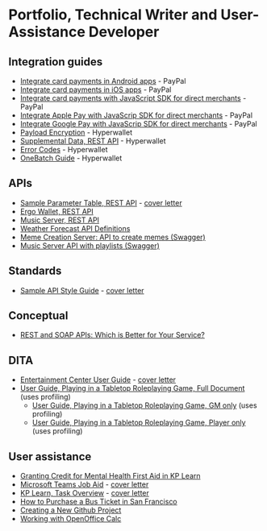 # Portfolio, Technical Writer and User-Assistance Developer

## Integration guides
* [Integrate card payments in Android apps](https://github.com/devonapple/Technical-Writing-Portfolio/blob/master/docs/Sample_DevonApple_PayPal_Android_20240307.pdf) - PayPal
* [Integrate card payments in iOS apps](https://github.com/devonapple/Technical-Writing-Portfolio/blob/master/docs/Sample_DevonApple_PayPal_iOS_20240307.pdf) - PayPal
* [Integrate card payments with JavaScript SDK for direct merchants](https://github.com/devonapple/Technical-Writing-Portfolio/blob/master/docs/Sample_DevonApple_PayPal_AXO_v2_20240307.pdf) - PayPal
* [Integrate Apple Pay with JavaScrip SDK for direct merchants](https://github.com/devonapple/Technical-Writing-Portfolio/blob/master/docs/Sample_DevonApple_PayPal_ApplePay_20240307.pdf) - PayPal
* [Integrate Google Pay with JavaScrip SDK for direct merchants](https://github.com/devonapple/Technical-Writing-Portfolio/blob/master/docs/Sample_DevonApple_PayPal_GooglePay_20240307.pdf) - PayPal
* [Payload Encryption](https://github.com/devonapple/Technical-Writing-Portfolio/blob/master/docs/Sample_DevonApple_Hyperwallet_PayloadEncryption_20240307.pdf) - Hyperwallet
* [Supplemental Data, REST API](https://github.com/devonapple/Technical-Writing-Portfolio/blob/master/docs/Sample_DevonApple_Hyperwallet_SupplementalData_20240307.pdf) - Hyperwallet
* [Error Codes](https://github.com/devonapple/Technical-Writing-Portfolio/blob/master/docs/Sample_DevonApple_Hyperwallet_ErrorHandling_20240307.pdf) - Hyperwallet
* [OneBatch Guide](https://github.com/devonapple/Technical-Writing-Portfolio/blob/master/docs/Sample_DevonApple_Hyperwallet_OneBatchGuide_20240307.pdf) - Hyperwallet

## APIs
* [Sample Parameter Table, REST API](https://github.com/devonapple/Technical-Writing-Portfolio/blob/master/docs/Sample_Parameter_Table.md) - [cover letter](https://github.com/devonapple/Technical-Writing-Portfolio/blob/20240330_add_cover_letters/coverletter/coverletter_DevonApple_operation_api.pdf)
* [Ergo Wallet, REST API](https://github.com/devonapple/ergo_wiki/blob/master/Ergo-REST-API_temp.md)
* [Music Server, REST API](https://github.com/devonapple/Technical-Writing-Portfolio/blob/master/docs/Sample_DevonApple_MusicAPI_20190606.pdf)
* [Weather Forecast API Definitions](https://github.com/devonapple/Technical-Writing-Portfolio/blob/master/docs/Sample_DevonApple_forecast.md)
* [Meme Creation Server: API to create memes (Swagger)](https://app.swaggerhub.com/apis/devonapple/meme-meister/0.1.0)
* [Music Server API with playlists (Swagger)](https://app.swaggerhub.com/apis/devonapple/music-api/0.3.0)

## Standards
* [Sample API Style Guide](https://github.com/devonapple/Technical-Writing-Portfolio/blob/master/docs/Sample_style_guide.md) - [cover letter](https://github.com/devonapple/Technical-Writing-Portfolio/blob/20240330_add_cover_letters/coverletter/coverletter_DevonApple_team_style_guide.pdf)

## Conceptual
* [REST and SOAP APIs: Which is Better for Your Service?](https://github.com/devonapple/Technical-Writing-Portfolio/blob/master/docs/Sample_DevonApple_REST_vs_SOAP.md)

## DITA
* [Entertainment Center User Guide](https://github.com/devonapple/JPDocu-TechnicalWriting-20190731/blob/master/docs/DITA_Assignment_20190806.pdf "Entertainment Center User Guide") - [cover letter](https://github.com/devonapple/Technical-Writing-Portfolio/blob/20240330_add_cover_letters/coverletter/coverletter_DevonApple_entertainment_center.pdf)
* [User Guide, Playing in a Tabletop Roleplaying Game, Full Document](https://github.com/devonapple/Technical-Writing-Portfolio/blob/master/docs/userguide_TTRPG_fullprint_20190830.pdf) (uses profiling)
    * [User Guide, Playing in a Tabletop Roleplaying Game, GM only](https://github.com/devonapple/Technical-Writing-Portfolio/blob/master/docs/userguide_TTRPG_GMonly_20190830.pdf) (uses profiling)
    * [User Guide, Playing in a Tabletop Roleplaying Game, Player only](https://github.com/devonapple/Technical-Writing-Portfolio/blob/master/docs/userguide_TTRPG_playeronly_20190830.pdf) (uses profiling)

## User assistance
* [Granting Credit for Mental Health First Aid in KP Learn](https://github.com/devonapple/Technical-Writing-Portfolio/blob/master/docs/Sample_DevonApple_KPLearn_AwardCreditMHFA_20220322.pdf "Granting Credit for Mental Health First Aid in KP Learn")
* [Microsoft Teams Job Aid](https://github.com/devonapple/Technical-Writing-Portfolio/blob/master/docs/Sample_DevonApple_MicrosoftTeamsJobAid_20190610.pdf "Microsoft Teams Job Aid") - [cover letter](https://github.com/devonapple/Technical-Writing-Portfolio/blob/20240330_add_cover_letters/coverletter/coverletter_DevonApple_microsoft_teams.pdf)
* [KP Learn, Task Overview](https://github.com/devonapple/Technical-Writing-Portfolio/blob/master/docs/Sample_DevonApple_KPLearn_TaskOverview_20190726.pdf "KP Learn, Task Overview") - [cover letter](https://github.com/devonapple/Technical-Writing-Portfolio/blob/20240330_add_cover_letters/coverletter/coverletter_DevonApple_kplearn_mhfa.pdf)
* [How to Purchase a Bus Ticket in San Francisco](https://github.com/devonapple/JPDocu-TechnicalWriting-20190731/wiki/How-to-Purchase-a-Bus-Ticket-in-San-Francisco "How to Purchase a Bus Ticket in San Francisco")
* [Creating a New Github Project](https://github.com/devonapple/JPDocu-TechnicalWriting-20190731/wiki/Creating-a-new-Github-project "Creating a New Github Project")
* [Working with OpenOffice Calc](https://github.com/devonapple/Technical-Writing-Portfolio/wiki/Working-with-OpenOffice-Calc "Working with OpenOffice Calc")
